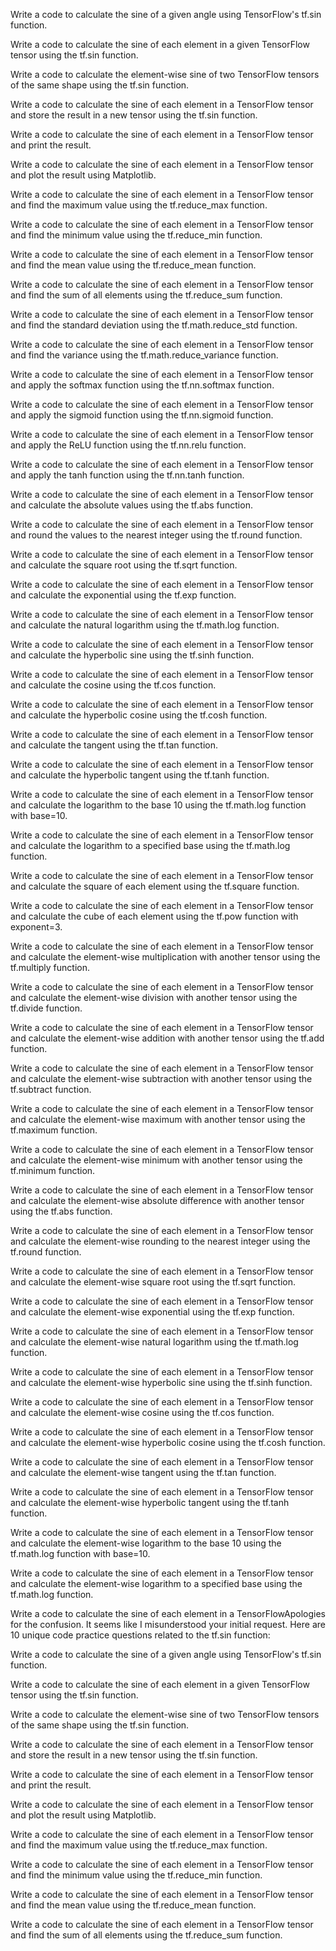Write a code to calculate the sine of a given angle using TensorFlow's tf.sin function.

Write a code to calculate the sine of each element in a given TensorFlow tensor using the tf.sin function.

Write a code to calculate the element-wise sine of two TensorFlow tensors of the same shape using the tf.sin function.

Write a code to calculate the sine of each element in a TensorFlow tensor and store the result in a new tensor using the tf.sin function.

Write a code to calculate the sine of each element in a TensorFlow tensor and print the result.

Write a code to calculate the sine of each element in a TensorFlow tensor and plot the result using Matplotlib.

Write a code to calculate the sine of each element in a TensorFlow tensor and find the maximum value using the tf.reduce_max function.

Write a code to calculate the sine of each element in a TensorFlow tensor and find the minimum value using the tf.reduce_min function.

Write a code to calculate the sine of each element in a TensorFlow tensor and find the mean value using the tf.reduce_mean function.

Write a code to calculate the sine of each element in a TensorFlow tensor and find the sum of all elements using the tf.reduce_sum function.

Write a code to calculate the sine of each element in a TensorFlow tensor and find the standard deviation using the tf.math.reduce_std function.

Write a code to calculate the sine of each element in a TensorFlow tensor and find the variance using the tf.math.reduce_variance function.

Write a code to calculate the sine of each element in a TensorFlow tensor and apply the softmax function using the tf.nn.softmax function.

Write a code to calculate the sine of each element in a TensorFlow tensor and apply the sigmoid function using the tf.nn.sigmoid function.

Write a code to calculate the sine of each element in a TensorFlow tensor and apply the ReLU function using the tf.nn.relu function.

Write a code to calculate the sine of each element in a TensorFlow tensor and apply the tanh function using the tf.nn.tanh function.

Write a code to calculate the sine of each element in a TensorFlow tensor and calculate the absolute values using the tf.abs function.

Write a code to calculate the sine of each element in a TensorFlow tensor and round the values to the nearest integer using the tf.round function.

Write a code to calculate the sine of each element in a TensorFlow tensor and calculate the square root using the tf.sqrt function.

Write a code to calculate the sine of each element in a TensorFlow tensor and calculate the exponential using the tf.exp function.

Write a code to calculate the sine of each element in a TensorFlow tensor and calculate the natural logarithm using the tf.math.log function.

Write a code to calculate the sine of each element in a TensorFlow tensor and calculate the hyperbolic sine using the tf.sinh function.

Write a code to calculate the sine of each element in a TensorFlow tensor and calculate the cosine using the tf.cos function.

Write a code to calculate the sine of each element in a TensorFlow tensor and calculate the hyperbolic cosine using the tf.cosh function.

Write a code to calculate the sine of each element in a TensorFlow tensor and calculate the tangent using the tf.tan function.

Write a code to calculate the sine of each element in a TensorFlow tensor and calculate the hyperbolic tangent using the tf.tanh function.

Write a code to calculate the sine of each element in a TensorFlow tensor and calculate the logarithm to the base 10 using the tf.math.log function with base=10.

Write a code to calculate the sine of each element in a TensorFlow tensor and calculate the logarithm to a specified base using the tf.math.log function.

Write a code to calculate the sine of each element in a TensorFlow tensor and calculate the square of each element using the tf.square function.

Write a code to calculate the sine of each element in a TensorFlow tensor and calculate the cube of each element using the tf.pow function with exponent=3.

Write a code to calculate the sine of each element in a TensorFlow tensor and calculate the element-wise multiplication with another tensor using the tf.multiply function.

Write a code to calculate the sine of each element in a TensorFlow tensor and calculate the element-wise division with another tensor using the tf.divide function.

Write a code to calculate the sine of each element in a TensorFlow tensor and calculate the element-wise addition with another tensor using the tf.add function.

Write a code to calculate the sine of each element in a TensorFlow tensor and calculate the element-wise subtraction with another tensor using the tf.subtract function.

Write a code to calculate the sine of each element in a TensorFlow tensor and calculate the element-wise maximum with another tensor using the tf.maximum function.

Write a code to calculate the sine of each element in a TensorFlow tensor and calculate the element-wise minimum with another tensor using the tf.minimum function.

Write a code to calculate the sine of each element in a TensorFlow tensor and calculate the element-wise absolute difference with another tensor using the tf.abs function.

Write a code to calculate the sine of each element in a TensorFlow tensor and calculate the element-wise rounding to the nearest integer using the tf.round function.

Write a code to calculate the sine of each element in a TensorFlow tensor and calculate the element-wise square root using the tf.sqrt function.

Write a code to calculate the sine of each element in a TensorFlow tensor and calculate the element-wise exponential using the tf.exp function.

Write a code to calculate the sine of each element in a TensorFlow tensor and calculate the element-wise natural logarithm using the tf.math.log function.

Write a code to calculate the sine of each element in a TensorFlow tensor and calculate the element-wise hyperbolic sine using the tf.sinh function.

Write a code to calculate the sine of each element in a TensorFlow tensor and calculate the element-wise cosine using the tf.cos function.

Write a code to calculate the sine of each element in a TensorFlow tensor and calculate the element-wise hyperbolic cosine using the tf.cosh function.

Write a code to calculate the sine of each element in a TensorFlow tensor and calculate the element-wise tangent using the tf.tan function.

Write a code to calculate the sine of each element in a TensorFlow tensor and calculate the element-wise hyperbolic tangent using the tf.tanh function.

Write a code to calculate the sine of each element in a TensorFlow tensor and calculate the element-wise logarithm to the base 10 using the tf.math.log function with base=10.

Write a code to calculate the sine of each element in a TensorFlow tensor and calculate the element-wise logarithm to a specified base using the tf.math.log function.

Write a code to calculate the sine of each element in a TensorFlowApologies for the confusion. It seems like I misunderstood your initial request. Here are 10 unique code practice questions related to the tf.sin function:

Write a code to calculate the sine of a given angle using TensorFlow's tf.sin function.

Write a code to calculate the sine of each element in a given TensorFlow tensor using the tf.sin function.

Write a code to calculate the element-wise sine of two TensorFlow tensors of the same shape using the tf.sin function.

Write a code to calculate the sine of each element in a TensorFlow tensor and store the result in a new tensor using the tf.sin function.

Write a code to calculate the sine of each element in a TensorFlow tensor and print the result.

Write a code to calculate the sine of each element in a TensorFlow tensor and plot the result using Matplotlib.

Write a code to calculate the sine of each element in a TensorFlow tensor and find the maximum value using the tf.reduce_max function.

Write a code to calculate the sine of each element in a TensorFlow tensor and find the minimum value using the tf.reduce_min function.

Write a code to calculate the sine of each element in a TensorFlow tensor and find the mean value using the tf.reduce_mean function.

Write a code to calculate the sine of each element in a TensorFlow tensor and find the sum of all elements using the tf.reduce_sum function.